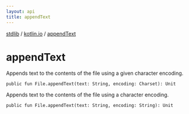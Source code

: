 ```yaml
---
layout: api
title: appendText
---
```

[stdlib](../index.md) / [kotlin.io](index.md) / [appendText](appendText.md)

# appendText
Appends text to the contents of the file using a given character encoding.
```
public fun File.appendText(text: String, encoding: Charset): Unit
```
Appends text to the contents of the file using a character encoding.
```
public fun File.appendText(text: String, encoding: String): Unit
```
